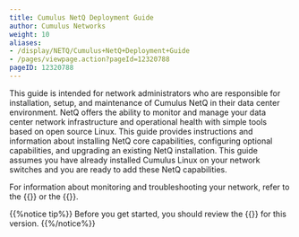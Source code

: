 ```yaml
---
title: Cumulus NetQ Deployment Guide
author: Cumulus Networks
weight: 10
aliases:
- /display/NETQ/Cumulus+NetQ+Deployment+Guide
- /pages/viewpage.action?pageId=12320788
pageID: 12320788
---
```

This guide is intended for network administrators who are responsible for installation, setup, and maintenance of Cumulus NetQ in their data center environment. NetQ offers the ability to monitor and manage your data center network infrastructure and operational health with simple tools based on open source Linux. This guide provides instructions and information about installing NetQ core capabilities, configuring optional capabilities, and upgrading an existing NetQ installation. This guide assumes you have already installed Cumulus Linux on your network switches and you are ready to add these NetQ capabilities.

For information about monitoring and troubleshooting your network, refer to the {{<link url="Cumulus-NetQ-CLI-User-Guide">}} or the {{<link url="Cumulus-NetQ-UI-User-Guide">}}.

{{%notice tip%}}
Before you get started, you should review the {{<exlink url="https://support.cumulusnetworks.com/hc/en-us/articles/360041040413" text="release notes">}} for this version.
{{%/notice%}}
